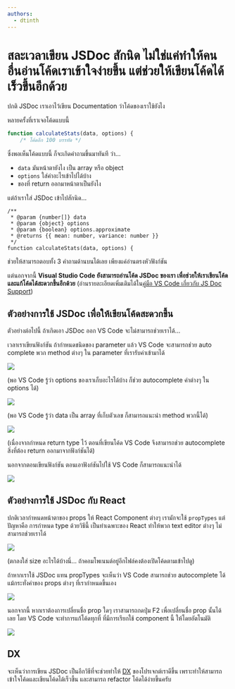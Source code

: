 ```yaml
---
authors:
  - dtinth
---
```


# สละเวลาเขียน JSDoc สักนิด ไม่ใช่แค่ทำให้คนอื่นอ่านโค้ดเราเข้าใจง่ายขึ้น แต่ช่วยให้เขียนโค้ดได้เร็วขึ้นอีกด้วย

<author-list></author-list>

ปกติ JSDoc เราเอาไว้เขียน Documentation ว่าโค้ดของเราใช้ยังไง

หลายครั้งที่เราเจอโค้ดแบบนี้

```js
function calculateStats(data, options) {
    /* โค้ดอีก 100 บรรทัด */
```

ซึ่งพอเห็นโค้ดแบบนี้
ก็จะเกิดคำถามขึ้นมาทันที ว่า…

- `data` มันหน้าตายังไง
  เป็น array หรือ object
- `options` ใส่ค่าอะไรเข้าไปได้บ้าง
- ของที่ return ออกมาหน้าตาเป็นยังไง

แต่ถ้าเราใส่ JSDoc เข้าไปสักนิด…

```js{1-6}
/**
 * @param {number[]} data
 * @param {object} options
 * @param {boolean} options.approximate
 * @returns {{ mean: number, variance: number }}
 */
function calculateStats(data, options) {
```

ช่วยให้สามารถตอบทั้ง 3 คำถามด้านบนได้เลย
เพียงแค่อ่านตรงหัวฟังก์ชัน

แต่นอกจากนี้
**Visual Studio Code ยังสามารถอ่านโค้ด JSDoc ของเรา
เพื่อช่วยให้เราเขียนโค้ดและแก้โค้ดได้สะดวกขึ้นอีกด้วย**
(อ่านรายละเอียดเพิ่มเติมได้ใน[คู่มือ VS Code เกี่ยวกับ JS Doc Support](https://code.visualstudio.com/docs/languages/javascript#_js-doc-support))

## ตัวอย่างการใช้ JSDoc เพื่อให้เขียนโค้ดสะดวกขึ้น

ตัวอย่างต่อไปนี้
ถ้าเกิดเอา JSDoc ออก
VS Code จะไม่สามารถช่วยเราได้...

เวลาเราเขียนฟังก์ชัน
ถ้ากำหนดชนิดของ parameter แล้ว
VS Code จะสามารถช่วย auto complete พวก method ต่างๆ ใน parameter ที่เรารับค่าเข้ามาได้

![](./Screen_Shot_2019-04-08_at_17-d486c5c5-e299-4817-b57a-ecd2fddeb49a.20.14.png)

(พอ VS Code รู้ว่า options ของเราเก็บอะไรได้บ้าง
ก็ช่วย autocomplete ค่าต่างๆ ใน options ได้)

![](./Screen_Shot_2019-04-08_at_17-dfb95a9a-2383-4877-8c55-88117fcb1256.16.51.png)

(พอ VS Code รู้ว่า data เป็น array ที่เก็บตัวเลข
ก็สามารถแนะนำ method พวกนี้ได้)

![](./Screen_Shot_2019-04-08_at_17-1a3031be-7894-4c4b-9e56-2298af988f30.17.35.png)

(เนื่องจากกำหนด return type ไว้
ตอนที่เขียนโค้ด VS Code จึงสามารถช่วย autocomplete สิ่งที่ต้อง return ออกมาจากฟังก์ชันได้)

นอกจากตอนเขียนฟังก์ชัน
ตอนเอาฟังก์ชันไปใช้ VS Code ก็สามารถแนะนำได้

![](./Screen_Shot_2019-04-08_at_17-badcc5a6-349c-4c8b-8f99-ebe58171e907.25.21.png)

## ตัวอย่างการใช้ JSDoc กับ React

ปกติเวลากำหนดหน้าตาของ props ให้ React Component ต่างๆ
เรามักจะใช้ `propTypes`
แต่ปัญหาคือ
การกำหนด type ด้วยวิธีนี้ เป็นท่าเฉพาะของ React
ทำให้พวก text editor ต่างๆ ไม่สามารถช่วยเราได้

![](./Screen_Shot_2019-04-08_at_17-bae26347-228a-4753-a206-30312033808e.30.30.png)

(ตกลงใส่ size อะไรได้บ้างนี่... ถ้าคอมโพเนนต์อยู่อีกไฟล์คงต้องเปิดโค้ดตามเข้าไปดู)

ถ้าหากเราใช้ JSDoc แทน propTypes
จะเห็นว่า VS Code สามารถช่วย autocomplete ได้แม้กระทั่งค่าของ props ต่างๆ ที่เรากำหนดขึ้นเอง

![](./Screen_Shot_2019-04-08_at_17-85c01519-c880-4b3e-8209-01b69a3d3c84.31.47.png)

นอกจากนี้
หากเราต้องการเปลี่ยนชื่อ prop ใดๆ
เราสามารถกดปุ่ม F2 เพื่อเปลี่ยนชื่อ prop นั้นได้เลย
โดย VS Code จะทำการแก้โค้ดทุกที่ ที่มีการเรียกใช้ component นี้ ให้โดยอัตโนมัติ

![](./p-08b13322-8be2-4b09-960f-4b5f051d8b96.png)

## DX

จะเห็นว่าการเขียน JSDoc เป็นอีกวิธีที่จะช่วยทำให้ [DX](../dx/) ของโปรเจกต์เราดีขึ้น
เพราะทำให้สามารถเข้าใจโค้ดและเขียนโค้ดได้เร็วขึ้น
และสามารถ refactor โค้ดได้ง่ายขึ้นครับ
